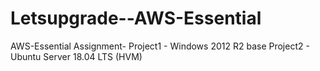 # Letsupgrade--AWS-Essential
AWS-Essential Assignment-
Project1 - Windows 2012 R2 base
Project2 - Ubuntu Server 18.04 LTS (HVM)
